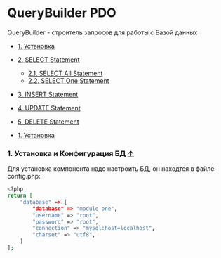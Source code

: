 # QueryBuilder PDO

<a name="index_block"></a>

QueryBuilder - строитель запросов для работы с Базой данных

* [1. Установка](#block1)
* [2. SELECT Statement](#block2)
    * [2.1. SELECT All Statement](#block2.1)     
    * [2.2. SELECT One Statement](#block2.2)  
* [3. INSERT Statement](#block3)
* [4. UPDATE Statement](#block4)
* [5. DELETE Statement](#block5)


* [1. Установка](#block1)

<a name="block1"></a>
### 1. Установка и Конфигурация БД [↑](#index_block)
Для установка компонента надо настроить БД, он находтся в файле config.php:

```sh
<?php
return [
	"database" => [
		"database" => "module-one",
		"username" => "root",
		"password" => "root",
		"connection" => "mysql:host=localhost",
		"charset" => "utf8",
	]
];
```
